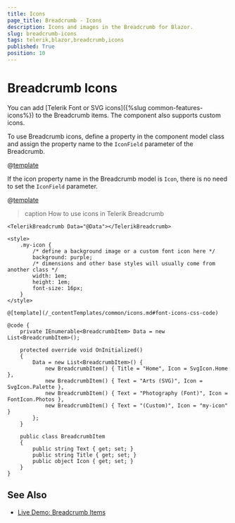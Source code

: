 ```yaml
---
title: Icons
page_title: Breadcrumb - Icons
description: Icons and images in the Breadcrumb for Blazor.
slug: breadcrumb-icons
tags: telerik,blazor,breadcrumb,icons
published: True
position: 10
---
```


# Breadcrumb Icons

You can add [Telerik Font or SVG icons]({%slug common-features-icons%}) to the Breadcrumb items. The component also supports custom icons.

To use Breadcrumb icons, define a property in the component model class and assign the property name to the `IconField` parameter of the Breadcrumb.

@[template](/_contentTemplates/common/icons.md#icon-property-supported-types)

If the icon property name in the Breadcrumb model is `Icon`, there is no need to set the `IconField` parameter.

@[template](/_contentTemplates/common/icons.md#font-icons-css-note)

>caption How to use icons in Telerik Breadcrumb

````RAZOR
<TelerikBreadcrumb Data="@Data"></TelerikBreadcrumb>

<style>
    .my-icon {
        /* define a background image or a custom font icon here */
        background: purple;
        /* dimensions and other base styles will usually come from another class */
        width: 1em;
        height: 1em;
        font-size: 16px;
    }
</style>

@[template](/_contentTemplates/common/icons.md#font-icons-css-code)

@code {
    private IEnumerable<BreadcrumbItem> Data = new List<BreadcrumbItem>();

    protected override void OnInitialized()
    {
        Data = new List<BreadcrumbItem>() {
            new BreadcrumbItem() { Title = "Home", Icon = SvgIcon.Home },
            new BreadcrumbItem() { Text = "Arts (SVG)", Icon = SvgIcon.Palette },
            new BreadcrumbItem() { Text = "Photography (Font)", Icon = FontIcon.Photos },
            new BreadcrumbItem() { Text = "(Custom)", Icon = "my-icon" }
        };
    }

    public class BreadcrumbItem
    {
        public string Text { get; set; }
        public string Title { get; set; }
        public object Icon { get; set; }
    }
}
````


## See Also

* [Live Demo: Breadcrumb Items](https://demos.telerik.com/blazor-ui/breadcrumb/items)
